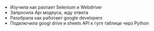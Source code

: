 - Изучила как раотает Selenium и Webdriver
- Запросила Api модеуса, жду ответа
- Разобрала как работает google developers
- Подключила googl drive и sheets API к гугл таблице черз Python

